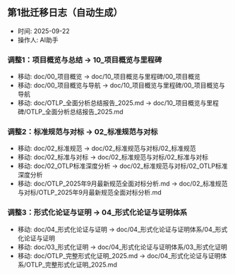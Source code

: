 ## 第1批迁移日志（自动生成）
- 时间: 2025-09-22
- 操作人: AI助手

### 调整1：项目概览与总结 → 10_项目概览与里程碑
- 移动: doc/00_项目概览 → doc/10_项目概览与里程碑/00_项目概览
- 移动: doc/00_项目概览与导航 → doc/10_项目概览与里程碑/00_项目概览与导航
- 移动: doc/OTLP_全面分析总结报告_2025.md → doc/10_项目概览与里程碑/OTLP_全面分析总结报告_2025.md

### 调整2：标准规范与对标 → 02_标准规范与对标
- 移动: doc/02_标准规范 → doc/02_标准规范与对标/02_标准规范
- 移动: doc/02_标准与对标 → doc/02_标准规范与对标/02_标准与对标
- 移动: doc/02_OTLP标准深度分析 → doc/02_标准规范与对标/02_OTLP标准深度分析
- 移动: doc/OTLP_2025年9月最新规范全面对标分析.md → doc/02_标准规范与对标/OTLP_2025年9月最新规范全面对标分析.md

### 调整3：形式化论证与证明 → 04_形式化论证与证明体系
- 移动: doc/04_形式化论证与证明 → doc/04_形式化论证与证明体系/04_形式化论证与证明
- 移动: doc/03_形式化证明 → doc/04_形式化论证与证明体系/03_形式化证明
- 移动: doc/OTLP_完整形式化证明_2025.md → doc/04_形式化论证与证明体系/OTLP_完整形式化证明_2025.md


